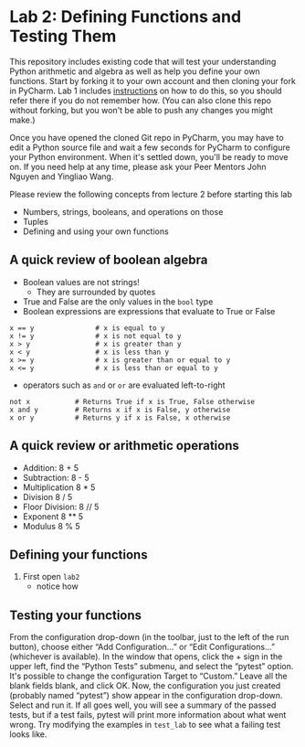 # Lab 2: Defining Functions and Testing Them

[Lab 1]:
    https://github.com/eecs230/lab1#testing-that-everything-works

This repository includes existing code that will test your understanding
Python arithmetic and algebra as well as help you define your own functions.
Start by forking it to your own account and then cloning your
fork in PyCharm. Lab 1 includes [instructions][Lab 1] on how to do this,
so you should refer there if you do not remember how. (You can also
clone this repo without forking, but you won't be able to push any
changes you might make.)

Once you have opened the cloned Git repo in PyCharm, you may have to
edit a Python source file and wait a few seconds for PyCharm to
configure your Python environment. When it's settled down, you'll
be ready to move on. If you need help at any time, please ask your
Peer Mentors John Nguyen and Yingliao Wang.

Please review the following concepts from lecture 2 before starting this lab
* Numbers, strings, booleans, and operations on those
* Tuples
* Defining and using your own functions

## A quick review of boolean algebra
* Boolean values are not strings!
    * They are surrounded by quotes
* True and False are the only values in the `bool` type
* Boolean expressions are expressions that evaluate to True or False

```    
x == y               # x is equal to y
x != y               # x is not equal to y
x > y                # x is greater than y
x < y                # x is less than y
x >= y               # x is greater than or equal to y
x <= y               # x is less than or equal to y
```
* operators such as `and` or `or` are evaluated left-to-right
```
not x	        # Returns True if x is True, False otherwise
x and y	        # Returns x if x is False, y otherwise
x or y	        # Returns y if x is False, x otherwise
```
## A quick review or arithmetic operations
* Addition:   8 + 5
* Subtraction: 8 - 5
* Multiplication 8 * 5
* Division 8 / 5
* Floor Division: 8 // 5
* Exponent 8 ** 5
* Modulus 8 % 5

## Defining your functions
1. First open `lab2`
    - notice how 

## Testing your functions

From the configuration drop-down (in the toolbar, just to the left of the run button),
choose either “Add Configuration…” or “Edit Configurations…” (whichever is available). 
In the window that opens, click the + sign in the upper left, find the “Python Tests” submenu, 
and select the “pytest” option. It's possible to change the configuration Target to “Custom.” 
Leave all the blank fields blank, and click OK. Now, the configuration you just created 
(probably named “pytest”) show appear in the configuration drop-down. Select and run it. 
If all goes well, you will see a summary of the passed tests, but if a test fails, 
pytest will print more information about what went wrong. Try modifying the examples 
in `test_lab` to see what a failing test looks like.